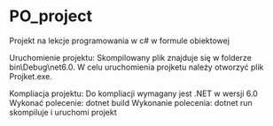 # PO_project
Projekt na lekcje programowania w c# w formule obiektowej

Uruchomienie projektu:
Skompilowany plik znajduje się w folderze bin\Debug\net6.0. W celu uruchomienia projketu należy otworzyć plik Projket.exe.

Kompliacja projektu:
Do kompliacji wymagany jest .NET w wersji 6.0
Wykonać polecenie: dotnet build
Wykonanie polecenia: dotnet run skompiluje i uruchomi projekt
